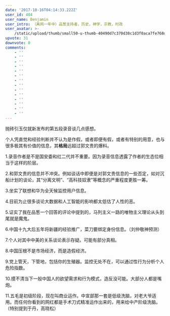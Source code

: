 ```yaml
---
date: '2017-10-16T04:14:33.222Z'
user_id: 404
user_name: Benjamin
user_intro: （离网一年中）品葱支持者，历史，神学，宗教，时政
user_avatar: >-
    /static/upload/thumb/small50-u-thumb-40490d7c370d38c1d3f0aca7fe768d63c20c65f7b25.png
upvote: 31
downvote: 0
comments:
    - ''
    - ''
    - ''
    - ''
    - ''
    - ''
    - ''
    - ''
    - ''
    - ''
    - ''
    - ''
    - ''
    - ''
---
```


抛砖引玉仅就新发布的第五段录音谈几点感想。

个人凭直觉和经验判断并不认为是作假，或者即便有假，或者有特别的用意，也与很多极其有价值的信息，其**格局**远超过郭文贵的爆料。

  

1.录音作者是不是国安委和红二代并不重要。因为录音信息透露了作者的生态位相当于这样的阶层。

2.和郭文贵的信息并不冲突。例如谈话中即便是对郭文贵信息的一些否定，如对沉船计划的谈论，其“分离文明”、“高科技奴隶”等概念的严重程度更胜一筹。

3.坐实了联想和华为全天候监控用户信息。

4.目前为止很多谈论大数据和人工智能的影响都太低估了人性的恶。

5.证实了我在品葱一个回答的评论中提到的，马列主义一路的唯物主义理论从头到尾就是魔鬼。

6.中国十九大后五年将新疆的经验推广，菜刀要绑定身份信息。（刘仲敬神预测）

7.个人对其中中美的关系谈论表示存疑。可能有部分真相。

8.中国压根不是市场经济，而是造假经济。

9.党上管天，下管地，包括你的生殖器。监控无处不在，可以通过性行为分析个人危险指数。 

10.摸不清当下一般中国人的欲望需求和行为模式，造反没可能。大部分人都是嘴炮。

11.五毛是初级阶段，现在叫商业运作。中宣部那一套是低级洗脑，对老大爷适用。而任何你看到的网红都是手术刀式精准运作出来的，用来给中产阶级洗脑。（特别提到于丹，高晓松）
